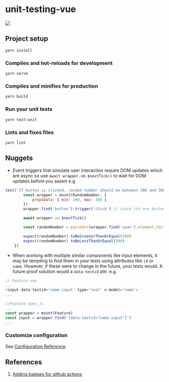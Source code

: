 # unit-testing-vue

![](https://github.com/phalbert/unit-testing-vue/workflows/CI/badge.svg)


## Project setup
```
yarn install
```

### Compiles and hot-reloads for development
```
yarn serve
```

### Compiles and minifies for production
```
yarn build
```

### Run your unit tests
```
yarn test:unit
```

### Lints and fixes files
```
yarn lint
```
## Nuggets

- Event triggers that simulate user interaction require DOM updates which are async so use `await wrapper.vm.$nextTick()` to wait for DOM updates before you assert e.g
```javascript
test('If button is clicked, random number should be between 200 and 300', async () => {
        const wrapper = mount(RandomNumber, {
            propsData: { min: 200, max: 300 }
        })
        wrapper.find('button').trigger('click') // since its one button, find by element

        await wrapper.vm.$nextTick()

        const randomNumber = parseInt(wrapper.find('span').element.textContent)

        expect(randomNumber).toBeGreaterThanOrEqual(200)
        expect(randomNumber).toBeLessThanOrEqual(300)
    })
```

- When working with multiple similar components like input elements, it may be tempting to find them in your tests using attributes like `id` or `name`. However, if these were to change in the future, your tests would. A future proof solution would a `data-testid` attr. e.g.

```javascript
// Feature.vue
...
<input data-testid='name-input' type='text' v-model='name'>
...

//Feature.spec.js
...
const wrapper = mount(Feature)
const input = wrapper.find('[data-testid="name-input"]')
...
```


### Customize configuration
See [Configuration Reference](https://cli.vuejs.org/config/).

## References

1. [Adding badges for github actions](https://help.github.com/en/actions/configuring-and-managing-workflows/configuring-a-workflow#adding-a-workflow-status-badge-to-your-repository)